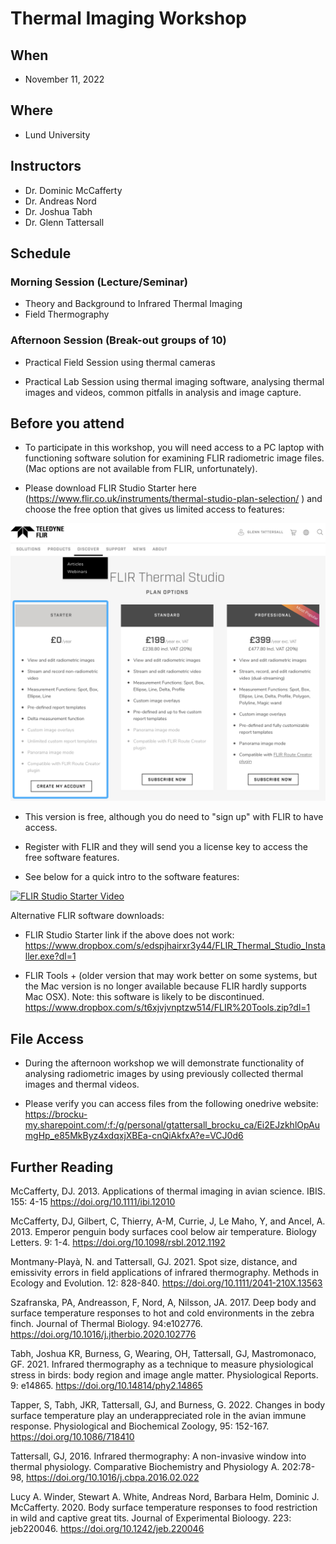 
# Thermal Imaging Workshop

## When
- November 11, 2022

## Where
- Lund University

## Instructors
- Dr. Dominic McCafferty
- Dr. Andreas Nord
- Dr. Joshua Tabh
- Dr. Glenn Tattersall

## Schedule

### Morning Session (Lecture/Seminar)

- Theory and Background to Infrared Thermal Imaging
- Field Thermography


### Afternoon Session (Break-out groups of 10)

- Practical Field Session using thermal cameras

- Practical Lab Session using thermal imaging software, analysing thermal images and videos, common pitfalls in analysis and image capture.  


## Before you attend

- To participate in this workshop, you will need access to a PC laptop with functioning software solution for examining FLIR radiometric image files. (Mac options are not available from FLIR, unfortunately).

- Please download FLIR Studio Starter here (https://www.flir.co.uk/instruments/thermal-studio-plan-selection/
) and choose the free option that gives us limited access to features:

![FLIR Studio Download from Teledyne Flir Website](img/FLIR_Studio_Screenshot.png)
 
- This version is free, although you do need to "sign up" with FLIR to have access.

- Register with FLIR and they will send you a license key to access the free software features. 

- See below for a quick intro to the software features:

[![FLIR Studio Starter Video](http://img.youtube.com/vi/sfrEELVn8Cg/0.jpg)](https://www.youtube.com/watch?v=sfrEELVn8Cg "FLIR Studio Starter Video")



Alternative FLIR software downloads:
- FLIR Studio Starter link if the above does not work:
https://www.dropbox.com/s/edspjhairxr3y44/FLIR_Thermal_Studio_Installer.exe?dl=1 

- FLIR Tools + (older version that may work better on some systems, but the Mac version is no longer available because FLIR hardly supports Mac OSX).  Note: this software is likely to be discontinued.
https://www.dropbox.com/s/t6xjvjvnptzw514/FLIR%20Tools.zip?dl=1


## File Access

- During the afternoon workshop we will demonstrate functionality of analysing radiometric images by using previously collected thermal images and thermal videos.

- Please verify you can access files from the following onedrive website:
https://brocku-my.sharepoint.com/:f:/g/personal/gtattersall_brocku_ca/Ei2EJzkhlOpAumgHp_e85MkByz4xdqxjXBEa-cnQiAkfxA?e=VCJ0d6


## Further Reading

McCafferty, DJ. 2013. Applications of thermal imaging in avian science. IBIS.
155: 4-15 https://doi.org/10.1111/ibi.12010

McCafferty, DJ, Gilbert, C, Thierry, A-M, Currie, J, Le Maho, Y, and Ancel, A. 2013. Emperor penguin body surfaces cool below air temperature. Biology Letters. 9: 1-4. https://doi.org/10.1098/rsbl.2012.1192

Montmany-Playà, N. and Tattersall, GJ. 2021. Spot size, distance, and emissivity errors in field applications of infrared thermography. Methods in Ecology and Evolution. 12: 828-840. https://doi.org/10.1111/2041-210X.13563

Szafranska, PA, Andreasson, F, Nord, A, Nilsson, JA. 2017. Deep body and surface temperature responses to hot and cold environments in the zebra finch. Journal of Thermal Biology. 94:e102776. https://doi.org/10.1016/j.jtherbio.2020.102776

Tabh, Joshua KR, Burness, G, Wearing, OH, Tattersall, GJ, Mastromonaco, GF.  2021. Infrared thermography as a technique to measure physiological stress in birds: body region and image angle matter.  Physiological Reports. 9: e14865. https://doi.org/10.14814/phy2.14865

Tapper, S, Tabh, JKR, Tattersall, GJ, and Burness, G. 2022. Changes in body surface temperature play an underappreciated role in the avian immune response. Physiological and Biochemical Zoology, 95: 152-167. https://doi.org/10.1086/718410

Tattersall, GJ, 2016. Infrared thermography: A non-invasive window into thermal physiology. Comparative Biochemistry and Physiology A. 202:78-98, https://doi.org/10.1016/j.cbpa.2016.02.022

Lucy A. Winder, Stewart A. White, Andreas Nord, Barbara Helm, Dominic J. McCafferty. 2020. Body surface temperature responses to food restriction in wild and captive great tits. Journal of Experimental Bioloogy. 223: jeb220046. https://doi.org/10.1242/jeb.220046